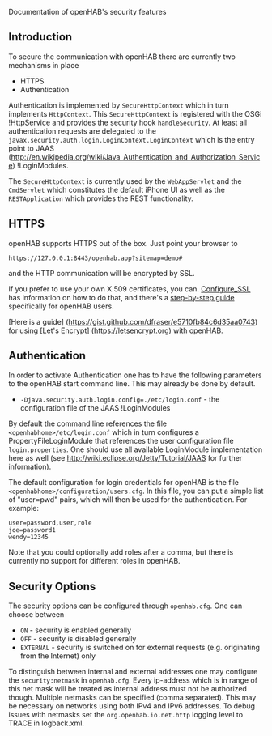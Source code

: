 Documentation of openHAB's security features

## Introduction

To secure the communication with openHAB there are currently two mechanisms in place

- HTTPS
- Authentication

Authentication is implemented by `SecureHttpContext` which in turn implements `HttpContext`. This `SecureHttpContext` is registered with the OSGi !HttpService and provides the security hook `handleSecurity`. At least all authentication requests are delegated to the `javax.security.auth.login.LoginContext.LoginContext` which is the entry point to JAAS (http://en.wikipedia.org/wiki/Java_Authentication_and_Authorization_Service) !LoginModules.

The `SecureHttpContext` is currently used by the `WebAppServlet` and the `CmdServlet` which constitutes the default iPhone UI as well as the `RESTApplication` which provides the REST functionality.

## HTTPS

openHAB supports HTTPS out of the box. Just point your browser to 

`https://127.0.0.1:8443/openhab.app?sitemap=demo#` 

and the HTTP communication will be encrypted by SSL. 

If you prefer to use your own X.509 certificates, you can. [Configure_SSL](http://wiki.eclipse.org/Jetty/Howto/Configure_SSL) has information on how to do that, and there's a
[step-by-step guide](https://gist.github.com/jpmens/8029383) specifically for openHAB users.

[Here is a guide] (https://gist.github.com/dfraser/e5710fb84c6d35aa0743) for using [Let's Encrypt] (https://letsencrypt.org) with openHAB.

## Authentication

In order to activate Authentication one has to have the following parameters to the openHAB start command line.  This may already be done by default.  

- `-Djava.security.auth.login.config=./etc/login.conf` - the configuration file of the JAAS !LoginModules

By default the command line references the file `<openhabhome>/etc/login.conf` which in turn configures a PropertyFileLoginModule that references the user configuration file `login.properties`. One should use all available LoginModule implementation here as well (see http://wiki.eclipse.org/Jetty/Tutorial/JAAS for further information).

The default configuration for login credentials for openHAB is the file  `<openhabhome>/configuration/users.cfg`. In this file, you can put a simple list of "user=pwd" pairs, which will then be used for the authentication.  For example:

```
user=password,user,role
joe=password1
wendy=12345
```

Note that you could optionally add roles after a comma, but there is currently no support for different roles in openHAB.

## Security Options

The security options can be configured through `openhab.cfg`. One can choose between

- `ON` - security is enabled generally
- `OFF` - security is disabled generally
- `EXTERNAL` - security is switched on for external requests (e.g. originating from the Internet) only

To distinguish between internal and external addresses one may configure the `security:netmask` in `openhab.cfg`. Every ip-address which is in range of this net mask will be treated as internal address must not be authorized though. Multiple netmasks can be specified (comma separated). This may be necessary on networks using both IPv4 and IPv6 addresses. To debug issues with netmasks set the `org.openhab.io.net.http` logging level to TRACE in logback.xml.